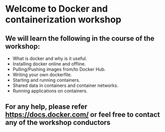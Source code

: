 # Welcome to Docker and containerization workshop


## We will learn the following in the course of the workshop:
* What is docker and why is it useful.
* Installing docker online and offline.
* Pulling/Pushing images from/to Docker Hub.
* Writing your own dockerfile.
* Starting and running containers.
* Shared data in containers and container networks.
* Running applications on containers.


## For any help, please refer https://docs.docker.com/ or feel free to contact any of the workshop conductors



 